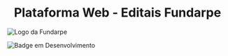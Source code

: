 <h1 align="center"> Plataforma Web - Editais Fundarpe </h1>

![Logo da Fundarpe](https://github.com/Squad11Unit/fundarpe_unit/assets/89558668/c0d15229-9988-4638-a0eb-89ffd24c587b)

![Badge em Desenvolvimento](http://img.shields.io/static/v1?label=STATUS&message=EM%20DESENVOLVIMENTO&color=GREEN&style=for-the-badge)
